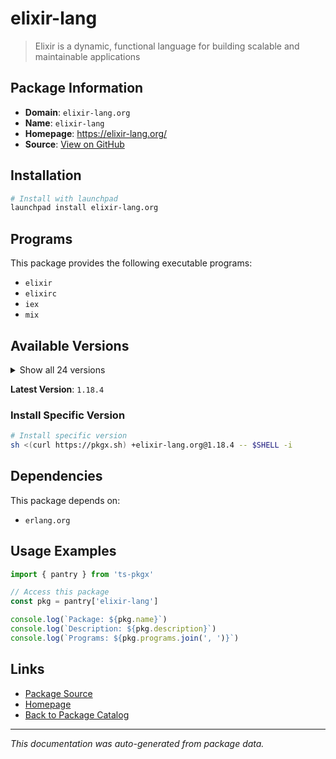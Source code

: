 # elixir-lang

> Elixir is a dynamic, functional language for building scalable and maintainable applications

## Package Information

- **Domain**: `elixir-lang.org`
- **Name**: `elixir-lang`
- **Homepage**: https://elixir-lang.org/
- **Source**: [View on GitHub](https://github.com/pkgxdev/pantry/tree/main/projects/elixir-lang.org/package.yml)

## Installation

```bash
# Install with launchpad
launchpad install elixir-lang.org
```

## Programs

This package provides the following executable programs:

- `elixir`
- `elixirc`
- `iex`
- `mix`

## Available Versions

<details>
<summary>Show all 24 versions</summary>

- `1.18.4`, `1.18.3`, `1.18.2`, `1.18.1`, `1.18.0`
- `1.17.3`, `1.17.2`, `1.17.1`, `1.17.0`, `1.16.3`
- `1.16.2`, `1.16.1`, `1.16.0`, `1.15.8`, `1.15.7`
- `1.15.6`, `1.15.5`, `1.15.4`, `1.15.3`, `1.15.2`
- `1.15.1`, `1.15.0`, `1.14.5`, `1.14.4`

</details>

**Latest Version**: `1.18.4`

### Install Specific Version

```bash
# Install specific version
sh <(curl https://pkgx.sh) +elixir-lang.org@1.18.4 -- $SHELL -i
```

## Dependencies

This package depends on:

- `erlang.org`

## Usage Examples

```typescript
import { pantry } from 'ts-pkgx'

// Access this package
const pkg = pantry['elixir-lang']

console.log(`Package: ${pkg.name}`)
console.log(`Description: ${pkg.description}`)
console.log(`Programs: ${pkg.programs.join(', ')}`)
```

## Links

- [Package Source](https://github.com/pkgxdev/pantry/tree/main/projects/elixir-lang.org/package.yml)
- [Homepage](https://elixir-lang.org/)
- [Back to Package Catalog](../../package-catalog.md)

---

*This documentation was auto-generated from package data.*
